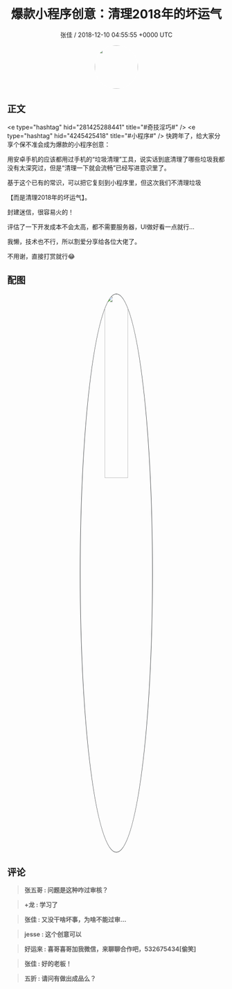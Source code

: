 <h1 align="center">爆款小程序创意：清理2018年的坏运气</h1>
<p align="center">
    <a>张佳 / 2018-12-10 04:55:55 &#43;0000 UTC</a>
</p>

<div align="center">
    <img src="https://images.zsxq.com/FrjDQuz6xY_a8IeB-epUV_1WAacN?e=1590940799&amp;token=kIxbL07-8jAj8w1n4s9zv64FuZZNEATmlU_Vm6zD:X1sIWLZ4nL98WL6FVzrQCR0zlUU=" width="100" height="100" style="border:1px solid;border-radius:50%; color:#ffffff"/>
</div>

## 正文

<div>
&lt;e type=&#34;hashtag&#34; hid=&#34;281425288441&#34; title=&#34;#奇技淫巧#&#34; /&gt; &lt;e type=&#34;hashtag&#34; hid=&#34;4245425418&#34; title=&#34;#小程序#&#34; /&gt; 
快跨年了，给大家分享个保不准会成为爆款的小程序创意：

用安卓手机的应该都用过手机的“垃圾清理”工具，说实话到底清理了哪些垃圾我都没有太深究过，但是“清理一下就会流畅”已经写进意识里了。

基于这个已有的常识，可以把它复刻到小程序里，但这次我们不清理垃圾

【而是清理2018年的坏运气】。

封建迷信，很容易火的！

评估了一下开发成本不会太高，都不需要服务器，UI做好看一点就行…

我懒，技术也不行，所以割爱分享给各位大佬了。

不用谢，直接打赏就行😂
</div>

## 配图
<div class="image" align="center">

<img src="https://images.zsxq.com/FuDw9Fyul8iZjEdfHVbd7uVF_iho?imageMogr2/auto-orient/thumbnail/800x/format/jpg/blur/1x0/quality/75&amp;e=1590940799&amp;token=kIxbL07-8jAj8w1n4s9zv64FuZZNEATmlU_Vm6zD:zQnZ9BeFniVLVXTrgzqUEjFr4xI=" width="33%" height="33%" style="border:1px solid;border-radius:50%; color:#3c3f41"/>

</div>

## 评论

<div align="left">
<div>

<blockquote >
<span> <strong>张五哥 : 问题是这种咋过审核？ </strong></span>
</blockquote>

<blockquote >
<span> <strong>&#43;龙 : 学习了 </strong></span>
</blockquote>

<blockquote >
<span> <strong>张佳 : 又没干啥坏事，为啥不能过审… </strong></span>
</blockquote>

<blockquote >
<span> <strong>jesse : 这个创意可以 </strong></span>
</blockquote>

<blockquote >
<span> <strong>好运来 : 喜哥喜哥加我微信，来聊聊合作吧，532675434[偷笑] </strong></span>
</blockquote>

<blockquote >
<span> <strong>张佳 : 好的老板！ </strong></span>
</blockquote>

<blockquote >
<span> <strong>五折 : 请问有做出成品么？ </strong></span>
</blockquote>

</div>
</div>